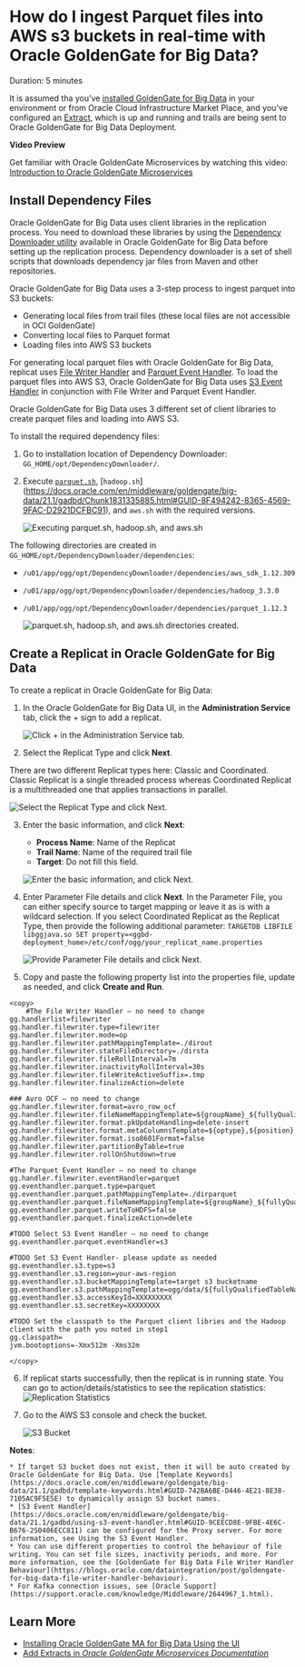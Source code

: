 # How do I ingest Parquet files into AWS s3 buckets in real-time with Oracle GoldenGate for Big Data?
Duration: 5 minutes

It is assumed tha you’ve [installed GoldenGate for Big Data](https://docs.oracle.com/en/middleware/goldengate/big-data/21.1/gadbd/installing-oracle-goldengate-microservices-big-data.html#GUID-3145D2E1-C257-4C5D-A472-0EFAB31B6237) in your environment or from Oracle Cloud Infrastructure Market Place, and you've configured an [Extract](https://docs.oracle.com/en/middleware/goldengate/core/21.3/coredoc/extract-add-extract.html), which is up and running and trails are being sent to Oracle GoldenGate for Big Data Deployment. 

**Video Preview**

Get familiar with Oracle GoldenGate Microservices by watching this video: [Introduction to Oracle GoldenGate Microservices](youtube:aekcNiAYC7k)

## Install Dependency Files 

Oracle GoldenGate for Big Data uses client libraries in the replication process. You need to download these libraries by using the [Dependency Downloader utility](https://doc.oracle.com/en/middleware/goldengate/big-data/21.1/gadbd/dependency-downloader.html#GUID-6252EAFA-D76A-4A83-BB16-41BCCCC46194) available in Oracle GoldenGate for Big Data before setting up the replication process. Dependency downloader is a set of shell scripts that downloads dependency jar files from Maven and other repositories. 

Oracle GoldenGate for Big Data uses a 3-step process to ingest parquet into S3 buckets:
* Generating local files from trail files (these local files are not accessible in OCI GoldenGate)
* Converting local files to Parquet format
* Loading files into AWS S3 buckets

For generating local parquet files with Oracle GoldenGate for Big Data, replicat uses [File Writer Handler](https://docs.oracle.com/en/middleware/goldengate/big-data/21.1/gadbd/using-file-writer-handler.html#GUID-437D8DCD-62A2-416F-BAA3-E1826280DF51) and [Parquet Event Handler](https://docs.oracle.com/en/middleware/goldengate/big-data/21.1/gadbd/using-parquet-event-handler.html#GUID-5BE451BB-196E-4A9D-9F70-C0432851A322). To load the parquet files into AWS S3, Oracle GoldenGate for Big Data uses [S3 Event Handler](https://docs.oracle.com/en/middleware/goldengate/big-data/21.1/gadbd/using-s3-event-handler.html#GUID-9CEECD8E-9FBE-4E6C-B676-250406ECC811) in conjunction with File Writer and Parquet Event Handler.

Oracle GoldenGate for Big Data uses 3 different set of client libraries to create parquet files and loading into AWS S3. 

To install the required dependency files:
1. Go to installation location of Dependency Downloader: ```GG_HOME/opt/DependencyDownloader/```. 
2. Execute [```parquet.sh```](https://docs.oracle.com/en/middleware/goldengate/big-data/21.1/gadbd/using-parquet-event-handler.html#GUID-5BE451BB-196E-4A9D-9F70-C0432851A322), [```hadoop.sh```] (https://docs.oracle.com/en/middleware/goldengate/big-data/21.1/gadbd/Chunk1831335885.html#GUID-8F494242-8365-4569-9FAC-D2921DCFBC91), and ```aws.sh``` with the required versions. 

    ![Executing parquet.sh, hadoop.sh, and aws.sh](./images/parquet-hadoop-aws-execute.png " ")

The following directories are created in ```GG_HOME/opt/DependencyDownloader/dependencies```:

   * ```/u01/app/ogg/opt/DependencyDownloader/dependencies/aws_sdk_1.12.309```
   * ```/u01/app/ogg/opt/DependencyDownloader/dependencies/hadoop_3.3.0```
   * ```/u01/app/ogg/opt/DependencyDownloader/dependencies/parquet_1.12.3```

        ![parquet.sh, hadoop.sh, and aws.sh directories created.](./images/parquet-hadoop-aws-directories.png " ")

## Create a Replicat in Oracle GoldenGate for Big Data
To create a replicat in Oracle GoldenGate for Big Data:

1. In the Oracle GoldenGate for Big Data UI, in the **Administration Service** tab, click the + sign to add a replicat. 
    
    ![Click + in the Administration Service tab.](./images/common-admin-service-plus.png " ")

2. Select the Replicat Type and click **Next**.

There are two different Replicat types here: Classic and Coordinated. Classic Replicat is a single threaded process whereas Coordinated Replicat is a multithreaded one that applies transactions in parallel. 

![Select the Replicat Type and click Next.](./images/common-select-replicat-type.png " ")

3. Enter the basic information, and click **Next**:

    * **Process Name**: Name of the Replicat
    * **Trail Name**: Name of the required trail file
    * **Target**: Do not fill this field. 

    ![Enter the basic information, and click Next.](./images/common-basic-info-without-target.png " ")
    
4. Enter Parameter File details and click **Next**. In the Parameter File, you can either specify source to target mapping or leave it as is with a wildcard selection. If you select Coordinated Replicat as the Replicat Type, then provide the following additional parameter: ```TARGETDB LIBFILE libggjava.so SET property=<ggbd-deployment_home>/etc/conf/ogg/your_replicat_name.properties```

     ![Provide Parameter File details and click Next.](./images/common-parameter-files " ")

5. Copy and paste the following property list into the properties file, update as needed, and click **Create and Run**.

```  
<copy>
    #The File Writer Handler – no need to change
gg.handlerlist=filewriter
gg.handler.filewriter.type=filewriter
gg.handler.filewriter.mode=op
gg.handler.filewriter.pathMappingTemplate=./dirout
gg.handler.filewriter.stateFileDirectory=./dirsta
gg.handler.filewriter.fileRollInterval=7m
gg.handler.filewriter.inactivityRollInterval=30s
gg.handler.filewriter.fileWriteActiveSuffix=.tmp
gg.handler.filewriter.finalizeAction=delete

### Avro OCF – no need to change
gg.handler.filewriter.format=avro_row_ocf
gg.handler.filewriter.fileNameMappingTemplate=${groupName}_${fullyQualifiedTableName}_${currentTimestamp}.avro
gg.handler.filewriter.format.pkUpdateHandling=delete-insert
gg.handler.filewriter.format.metaColumnsTemplate=${optype},${position}
gg.handler.filewriter.format.iso8601Format=false
gg.handler.filewriter.partitionByTable=true
gg.handler.filewriter.rollOnShutdown=true

#The Parquet Event Handler – no need to change
gg.handler.filewriter.eventHandler=parquet
gg.eventhandler.parquet.type=parquet
gg.eventhandler.parquet.pathMappingTemplate=./dirparquet
gg.eventhandler.parquet.fileNameMappingTemplate=${groupName}_${fullyQualifiedTableName}_${currentTimestamp}.parquet
gg.eventhandler.parquet.writeToHDFS=false
gg.eventhandler.parquet.finalizeAction=delete

#TODO Select S3 Event Handler – no need to change
gg.eventhandler.parquet.eventHandler=s3

#TODO Set S3 Event Handler- please update as needed
gg.eventhandler.s3.type=s3
gg.eventhandler.s3.region=your-aws-region
gg.eventhandler.s3.bucketMappingTemplate=target s3 bucketname
gg.eventhandler.s3.pathMappingTemplate=ogg/data/${fullyQualifiedTableName}
gg.eventhandler.s3.accessKeyId=XXXXXXXXX
gg.eventhandler.s3.secretKey=XXXXXXXX

#TODO Set the classpath to the Parquet client libries and the Hadoop client with the path you noted in step1
gg.classpath=
jvm.bootoptions=-Xmx512m -Xms32m

</copy>
 ```   
6. If replicat starts successfully, then the replicat is in running state. You can go to action/details/statistics to see the replication statistics: 
    ![Replication Statistics](./images/common-replication-status.png " ")

7. Go to the AWS S3 console and check the bucket. 

    ![S3 Bucket](./images/common-sbucket.png " ")
    
**Notes**:

    * If target S3 bucket does not exist, then it will be auto created by Oracle GoldenGate for Big Data. Use [Template Keywords](https://docs.oracle.com/en/middleware/goldengate/big-data/21.1/gadbd/template-keywords.html#GUID-742BA6BE-D446-4E21-8E38-7105AC9F5E5E) to dynamically assign S3 bucket names.
    * [S3 Event Handler](https://docs.oracle.com/en/middleware/goldengate/big-data/21.1/gadbd/using-s3-event-handler.html#GUID-9CEECD8E-9FBE-4E6C-B676-250406ECC811) can be configured for the Proxy server. For more information, see Using the S3 Event Handler.
    * You can use different properties to control the behaviour of file writing. You can set file sizes, inactivity periods, and more. For more information, see the [GoldenGate for Big Data File Writer Handler Behaviour](https://blogs.oracle.com/dataintegration/post/goldengate-for-big-data-file-writer-handler-behaviour).
    * For Kafka connection issues, see [Oracle Support](https://support.oracle.com/knowledge/Middleware/2644967_1.html). 


## Learn More

* [Installing Oracle GoldenGate MA for Big Data Using the UI](https://docs.oracle.com/en/middleware/goldengate/big-data/21.1/gadbd/installing-oracle-goldengate-microservices-big-data.html#GUID-3145D2E1-C257-4C5D-A472-0EFAB31B6237)
* [Add Extracts in *Oracle GoldenGate Microservices Documentation*](https://docs.oracle.com/en/middleware/goldengate/core/21.3/coredoc/extract-add-extract.html)

